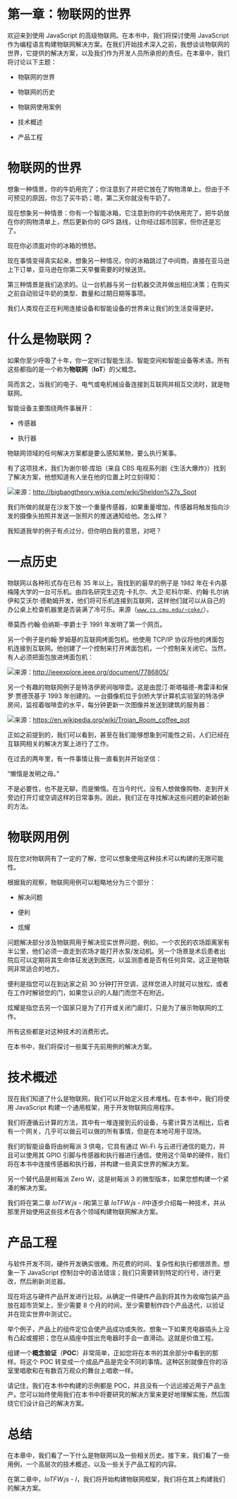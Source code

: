 # 第一章：物联网的世界

欢迎来到使用 JavaScript 的高级物联网。在本书中，我们将探讨使用 JavaScript 作为编程语言构建物联网解决方案。在我们开始技术深入之前，我想谈谈物联网的世界，它提供的解决方案，以及我们作为开发人员所承担的责任。在本章中，我们将讨论以下主题：

+   物联网的世界

+   物联网的历史

+   物联网使用案例

+   技术概述

+   产品工程

# 物联网的世界

想象一种情景，你的牛奶用完了；你注意到了并把它放在了购物清单上。但由于不可预见的原因，你忘了买牛奶；嗯，第二天你就没有牛奶了。

现在想象另一种情景：你有一个智能冰箱，它注意到你的牛奶快用完了，把牛奶放在你的购物清单上，然后更新你的 GPS 路线，让你经过超市回家，但你还是忘了。

现在你必须面对你的冰箱的愤怒。

现在事情变得真实起来，想象另一种情况，你的冰箱跳过了中间商，直接在亚马逊上下订单，亚马逊在你第二天早餐需要的时候送货。

第三种情景是我们追求的。让一台机器与另一台机器交流并做出相应决策；在购买之前自动验证牛奶的类型、数量和过期日期等事项。

我们人类现在正在利用连接设备和智能设备的世界来让我们的生活变得更好。

# 什么是物联网？

如果你至少呼吸了十年，你一定听过智能生活、智能空间和智能设备等术语。所有这些都指的是一个称为**物联网**（**IoT**）的父概念。

简而言之，当我们的电子、电气或电机械设备连接到互联网并相互交流时，就是物联网。

智能设备主要围绕两件事展开：

+   传感器

+   执行器

物联网领域的任何解决方案都是要么感知某物，要么执行某事。

有了这项技术，我们为谢尔顿·库珀（来自 CBS 电视系列剧《生活大爆炸》）找到了解决方案，他想知道有人坐在他的位置上时立刻得知：

![](img/00005.jpeg)来源：http://bigbangtheory.wikia.com/wiki/Sheldon%27s_Spot

我们所做的就是在沙发下放一个重量传感器，如果重量增加，传感器将触发指向沙发的摄像头拍照并发送一张照片的推送通知给他。怎么样？

我知道我举的例子有点过分，但你明白我的意思，对吧？

# 一点历史

物联网以各种形式存在已有 35 年以上。我找到的最早的例子是 1982 年在卡内基梅隆大学的一台可乐机。由四名研究生迈克·卡扎尔、大卫·尼科尔斯、约翰·扎尔纳伊和艾沃尔·德勒姆开发，他们将可乐机连接到互联网，这样他们就可以从自己的办公桌上检查机器里是否装满了冷可乐。来源（[`www.cs.cmu.edu/~coke/`](https://www.cs.cmu.edu/~coke/)）。

蒂莫西·约翰·伯纳斯-李爵士于 1991 年发明了第一个网页。

另一个例子是约翰·罗姆基的互联网烤面包机。他使用 TCP/IP 协议将他的烤面包机连接到互联网。他创建了一个控制来打开烤面包机，一个控制来关闭它。当然，有人必须把面包放进烤面包机：

![](img/00006.jpeg)来源：http://ieeexplore.ieee.org/document/7786805/

另一个有趣的物联网例子是特洛伊房间咖啡壶。这是由昆汀·斯塔福德-弗雷泽和保罗·贾德茨基于 1993 年创建的。一台摄像机位于剑桥大学计算机实验室的特洛伊房间，监视着咖啡壶的水平，每分钟更新一次图像并发送到建筑的服务器：

![](img/00007.jpeg)来源：https://en.wikipedia.org/wiki/Trojan_Room_coffee_pot

正如之前提到的，我们可以看到，甚至在我们能够想象到可能性之前，人们已经在互联网相关的解决方案上进行了工作。

在过去的两年里，有一件事情让我一直看到并开始坚信：

“懒惰是发明之母。”

不是必要性，也不是无聊，而是懒惰。在当今时代，没有人想做像购物、走到开关旁边打开灯或空调这样的日常事务。因此，我们正在寻找解决这些问题的新颖创新的方法。

# 物联网用例

现在您对物联网有了一定的了解，您可以想象使用这种技术可以构建的无限可能性。

根据我的观察，物联网用例可以粗略地分为三个部分：

+   解决问题

+   便利

+   炫耀

问题解决部分涉及物联网用于解决现实世界问题，例如，一个农民的农场距离家有半公里，他们必须一直走到农场才能打开水泵/发动机。另一个场景是术后患者出院后可以定期将其生命体征发送到医院，以监测患者是否有任何异常。这正是物联网非常适合的地方。

便利是指您可以在到达家之前 30 分钟打开空调，这样您进入时就可以放松，或者在工作时解锁您的门，如果您认识的人敲门而您不在附近。

炫耀是指您去另一个国家只是为了打开或关闭门廊灯，只是为了展示物联网的工作。

所有这些都是对这种技术的消费形式。

在本书中，我们将探讨一些属于先前用例的解决方案。

# 技术概述

现在我们知道了什么是物联网，我们可以开始定义技术堆栈。在本书中，我们将使用 JavaScript 构建一个通用框架，用于开发物联网应用程序。

我们将遵循云计算的方法，其中有一堆连接到云的设备，与雾计算方法相比，后者有一个网关，几乎可以做云可以做的所有事情，但是在本地可用于现场。

我们的智能设备将由树莓派 3 供电，它具有通过 Wi-Fi 与云进行通信的能力，并且可以使用其 GPIO 引脚与传感器和执行器进行通信。使用这个简单的硬件，我们将在本书中连接传感器和执行器，并构建一些真实世界的解决方案。

另一个替代品是树莓派 Zero W，这是树莓派 3 的微型版本，如果您想构建一个紧凑的解决方案。

我们将在第二章 *IoTFW.js - I*和第三章 *IoTFW.js - II*中逐步介绍每一种技术，并从那里开始使用这些技术在各个领域构建物联网解决方案。

# 产品工程

与软件开发不同，硬件开发确实很难。所花费的时间、复杂性和执行都很昂贵。想象一下 JavaScript 控制台中的语法错误；我们只需要转到特定的行号，进行更改，然后刷新浏览器。

现在将这与硬件产品开发进行比较。从确定一件硬件产品到将其作为收缩包装产品放在超市货架上，至少需要 8 个月的时间，至少需要制作四个产品迭代，以验证并在现实世界中测试它。

举个例子，产品上的组件定位会使产品成功或失败。想象一下如果充电器插头上没有凸起或握把；您在从插座中拔出充电器时手会一直滑动。这就是价值工程。

组建一个**概念验证**（**POC**）非常简单，正如您将在本书的其余部分中看到的那样。将这个 POC 转变成一个成品产品是完全不同的事情。这种区别就像在你的浴室里唱歌和在有数百万观众的舞台上唱歌一样。

请记住，我们在本书中构建的示例都是 POC，并且没有一个远远接近用于产品生产。您可以始终使用我们在本书中将要研究的解决方案来更好地理解实施，然后围绕它们设计自己的解决方案。

# 总结

在本章中，我们看了一下什么是物联网以及一些相关历史。接下来，我们看了一些用例，一个高层次的技术概述，以及一些关于产品工程的内容。

在第二章中，*IoTFW.js - I*，我们将开始构建物联网框架，我们将在其上构建我们的解决方案。
